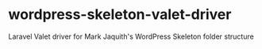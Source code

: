 # wordpress-skeleton-valet-driver
Laravel Valet driver for Mark Jaquith's WordPress Skeleton folder structure
